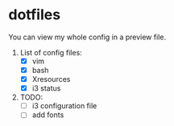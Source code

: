 # dotfiles

You can view my whole config in a preview file.
 
1. List of config files: 
	- [x] vim
	- [x] bash
	- [x] Xresources
	- [x] i3 status
2. TODO:
	- [ ] i3 configuration file
	- [ ] add fonts
